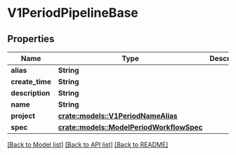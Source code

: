 # V1PeriodPipelineBase

## Properties

Name | Type | Description | Notes
------------ | ------------- | ------------- | -------------
**alias** | **String** |  | 
**create_time** | **String** |  | 
**description** | **String** |  | 
**name** | **String** |  | 
**project** | [**crate::models::V1PeriodNameAlias**](v1.NameAlias.md) |  | 
**spec** | [**crate::models::ModelPeriodWorkflowSpec**](model.WorkflowSpec.md) |  | 

[[Back to Model list]](../README.md#documentation-for-models) [[Back to API list]](../README.md#documentation-for-api-endpoints) [[Back to README]](../README.md)



